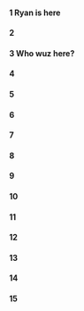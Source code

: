 #### 1 Ryan is here
#### 2
#### 3 Who wuz here?
#### 4
#### 5
#### 6
#### 7
#### 8
#### 9
#### 10
#### 11
#### 12
#### 13
#### 14
#### 15